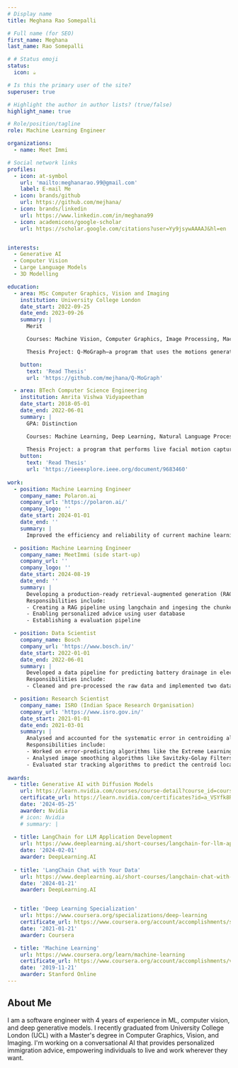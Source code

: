 ```yaml
---
# Display name
title: Meghana Rao Somepalli

# Full name (for SEO)
first_name: Meghana
last_name: Rao Somepalli

# # Status emoji
status:
  icon: ☕️

# Is this the primary user of the site?
superuser: true

# Highlight the author in author lists? (true/false)
highlight_name: true

# Role/position/tagline
role: Machine Learning Engineer

organizations:
  - name: Meet Immi

# Social network links
profiles:
  - icon: at-symbol
    url: 'mailto:meghanarao.99@gmail.com'
    label: E-mail Me
  - icon: brands/github
    url: https://github.com/mejhana/
  - icon: brands/linkedin
    url: https://www.linkedin.com/in/meghana99
  - icon: academicons/google-scholar
    url: https://scholar.google.com/citations?user=Yy9jsywAAAAJ&hl=en


interests:
  - Generative AI
  - Computer Vision
  - Large Language Models
  - 3D Modelling

education:
  - area: MSc Computer Graphics, Vision and Imaging
    institution: University College London
    date_start: 2022-09-25
    date_end: 2023-09-26
    summary: |
      Merit 

      Courses: Machine Vision, Computer Graphics, Image Processing, Machine Learning in Visual Computing, Acquisition and Processing of 3D Geometry, Inverse Problems in Imaging, Computational Modelling for Biomedical Imaging and Machine Learning in Medical Imaging

      Thesis Project: Q-MoGraph—a program that uses the motions generated from a generative model like VQ-VAE sampled using a transformer to generate new motions that follow a user-defined path while performing specific actions.

    button:
      text: 'Read Thesis'
      url: 'https://github.com/mejhana/Q-MoGraph'

  - area: BTech Computer Science Engineering
    institution: Amrita Vishwa Vidyapeetham
    date_start: 2018-05-01
    date_end: 2022-06-01
    summary: |
      GPA: Distinction

      Courses: Machine Learning, Deep Learning, Natural Language Processing
      
      Thesis Project: a program that performs live facial motion capture using a single camera to calculate facial motion tracking data that drove the weights of blendshapes of a 3D face model.
    button:
      text: 'Read Thesis'
      url: 'https://ieeexplore.ieee.org/document/9683460'
      
work:
  - position: Machine Learning Engineer 
    company_name: Polaron.ai
    company_url: 'https://polaron.ai/'
    company_logo: ''
    date_start: 2024-01-01
    date_end: ''
    summary: |
      Improved the efficiency and reliability of current machine learning models, establishing benchmarking and logging systems, and optimising hyperparameters. Currently working on a new conditional GAN architecture to generate 3D volumes of microstructures from 2D slices. 

  - position: Machine Learning Engineer 
    company_name: MeetImmi (side start-up)
    company_url: ''
    company_logo: ''
    date_start: 2024-08-19
    date_end: ''
    summary: |
      Developing a production-ready retrieval-augmented generation (RAG) based conversational AI assistant that provides personalised immigration advice to empower people to live and work wherever they want. 
      Responsibilities include:
      - Creating a RAG pipeline using langchain and ingesing the chunked and parsed data scraped from official government websites
      - Enabling personalized advice using user database
      - Establishing a evaluation pipeline

  - position: Data Scientist
    company_name: Bosch
    company_url: 'https://www.bosch.in/'
    date_start: 2022-01-01
    date_end: 2022-06-01
    summary: |
      Developed a data pipeline for predicting battery drainage in electric vehicles and analysing influential features to analyse the necessary sensors for data collection.
      Responsibilities include:
      - Cleaned and pre-processed the raw data and implemented two data architectures: segmenting and bucketting models 

  - position: Research Scientist
    company_name: ISRO (Indian Space Research Organisation)
    company_url: 'https://www.isro.gov.in/'
    date_start: 2021-01-01
    date_end: 2021-03-01
    summary: |
      Analysed and accounted for the systematic error in centroiding algorithms like Centre of Mass (CoM) to increase the accuracy of finding the centre of star images. 
      Responsibilities include:
      - Worked on error-predicting algorithms like the Extreme Learning Machine with Bat algorithm as an optimiser (BA-ELM), 1D Gaussian Fitting, and Fast Gaussian Fitting; BA-ELM algorithm increased the accuracy of the CoM algorithm by 40%
      - Analysed image smoothing algorithms like Savitzky-Golay Filters and their effect on CoM accuracy
      - Evaluated star tracking algorithms to predict the centroid locations for faster extraction of stars from an image
      
awards:
  - title: Generative AI with Diffusion Models
    url: https://learn.nvidia.com/courses/course-detail?course_id=course-v1:DLI+S-FX-14+V1
    certificate_url: https://learn.nvidia.com/certificates?id=a_VSYfk8ReKvK7eiIA1xmQ
    date: '2024-05-25'
    awarder: Nvidia
    # icon: Nvidia
    # summary: |
      
  - title: LangChain for LLM Application Development
    url: https://www.deeplearning.ai/short-courses/langchain-for-llm-application-development
    date: '2024-02-01'
    awarder: DeepLearning.AI
 
  - title: 'LangChain Chat with Your Data'
    url: https://www.deeplearning.ai/short-courses/langchain-chat-with-your-data/
    date: '2024-01-21'
    awarder: DeepLearning.AI


  - title: 'Deep Learning Specialization'
    url: https://www.coursera.org/specializations/deep-learning
    certificate_url: https://www.coursera.org/account/accomplishments/specialization/PMKWEPRFKHBT
    date: '2021-01-21'
    awarder: Coursera

  - title: 'Machine Learning'
    url: https://www.coursera.org/learn/machine-learning
    certificate_url: https://www.coursera.org/account/accomplishments/verify/U3HZMLEKY9G3
    date: '2019-11-21'
    awarder: Stanford Online
---
```


## About Me

I am a software engineer with 4 years of experience in ML, computer vision, and deep generative models. I recently graduated from University College London (UCL) with a Master's degree in Computer Graphics, Vision, and Imaging. I'm working on a conversational AI that provides personalized immigration advice, empowering individuals to live and work wherever they want.
